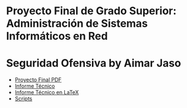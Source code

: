 # Proyecto Final de Grado Superior: Administración de Sistemas Informáticos en Red
# Seguridad Ofensiva by Aimar Jaso

+ [Proyecto Final PDF](ProyectoFinal_AimarJaso.pdf)
+ [Informe Técnico](InformeTécnico_AimarJaso.pdf)
+ [Informe Técnico en LaTeX](InformeTécnico_AimarJaso.tex)
+ [Scripts](scripts)

